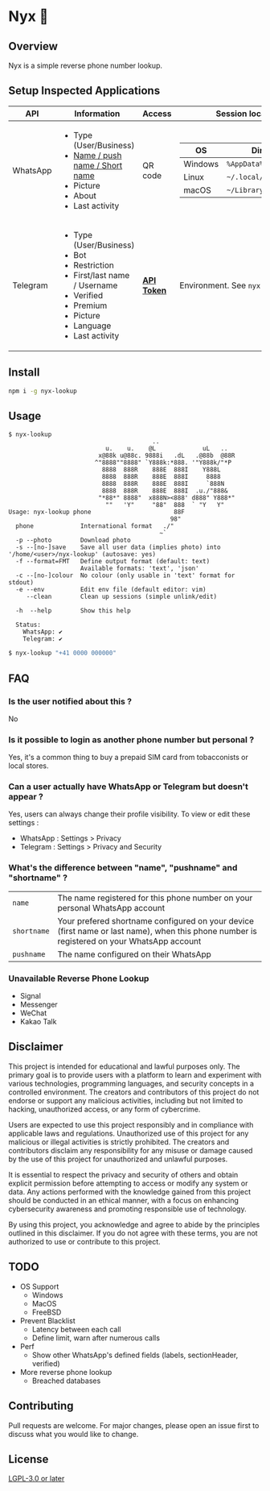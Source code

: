 # Nyx 🌙

## Overview

Nyx is a simple reverse phone number lookup.

## Setup Inspected Applications

| API | Information | Access | Session location |
|-|-|-|-|
| WhatsApp | <ul><li>Type (User/Business)</li><li>[Name / push name / Short name](#whats-the-difference-between-name-pushname-and-shortname-) </li><li>Picture</li><li>About</li><li>Last activity</li></ul> | QR code | <table><thead><tr><th>OS</th><th>Directory</th></tr></thead><tbody><tr><td>Windows</td><td>`%AppData%`</td></tr><tr><td>Linux</td><td>`~/.local/share`</td></tr><tr><td>macOS</td><td>`~/Library/Preferences`</td></tr></tbody></table> |
| Telegram | <ul><li>Type (User/Business)</li><li>Bot</li><li>Restriction</li><li>First/last name / Username</li><li>Verified</li><li>Premium</li><li>Picture</li><li>Language</li><li>Last activity</li></ul> | [**API Token**](https://my.telegram.org/apps) | Environment. See `nyx-lookup -e` |

## Install

```sh
npm i -g nyx-lookup
```

## Usage

```
$ nyx-lookup
                                        ..                      
                           u.    u.    @L             uL   ..   
                         x@88k u@88c. 9888i   .dL   .@88b  @88R 
                        ^"8888""8888" `Y888k:*888. '"Y888k/"*P  
                          8888  888R    888E  888I    Y888L     
                          8888  888R    888E  888I     8888     
                          8888  888R    888E  888I     `888N    
                          8888  888R    888E  888I  .u./"888&   
                         "*88*" 8888"  x888N><888' d888" Y888*" 
                           ""   'Y"     "88"  888  ` "Y   Y"    
Usage: nyx-lookup phone                       88F               
                                             98"                
  phone             International format   ./"                  
                                          ~`
  -p --photo        Download photo
  -s --[no-]save    Save all user data (implies photo) into '/home/<user>/nyx-lookup' (autosave: yes)
  -f --format=FMT   Define output format (default: text)
                    Available formats: 'text', 'json'
  -c --[no-]colour  No colour (only usable in 'text' format for stdout)
  -e --env          Edit env file (default editor: vim)
     --clean        Clean up sessions (simple unlink/edit)

  -h  --help        Show this help
  
  Status:
    WhatsApp: ✔
    Telegram: ✔
```
```sh
$ nyx-lookup "+41 0000 000000"
```

## FAQ

### Is the user notified about this ?
No

### Is it possible to login as another phone number but personal ?
Yes, it's a common thing to buy a prepaid SIM card from tobacconists or local stores.

### Can a user actually have WhatsApp or Telegram but doesn't appear ?
Yes, users can always change their profile visibility. To view or edit these settings :
* WhatsApp : Settings > Privacy
* Telegram : Settings > Privacy and Security

### What's the difference between "name", "pushname" and "shortname" ?
|||
|-|-|
| `name` | The name registered for this phone number on your personal WhatsApp account |
| `shortname` | Your prefered shortname configured on your device (first name or last name), when this phone number is registered on your WhatsApp account |
| `pushname` | The name configured on their WhatsApp |

### Unavailable Reverse Phone Lookup

* Signal
* Messenger
* WeChat
* Kakao Talk

## Disclaimer

This project is intended for educational and lawful purposes only. The primary goal is to provide users with a platform to learn and experiment with various technologies, programming languages, and security concepts in a controlled environment. The creators and contributors of this project do not endorse or support any malicious activities, including but not limited to hacking, unauthorized access, or any form of cybercrime.

Users are expected to use this project responsibly and in compliance with applicable laws and regulations. Unauthorized use of this project for any malicious or illegal activities is strictly prohibited. The creators and contributors disclaim any responsibility for any misuse or damage caused by the use of this project for unauthorized and unlawful purposes.

It is essential to respect the privacy and security of others and obtain explicit permission before attempting to access or modify any system or data. Any actions performed with the knowledge gained from this project should be conducted in an ethical manner, with a focus on enhancing cybersecurity awareness and promoting responsible use of technology.

By using this project, you acknowledge and agree to abide by the principles outlined in this disclaimer. If you do not agree with these terms, you are not authorized to use or contribute to this project.

## TODO

- OS Support
	- Windows
	- MacOS
	- FreeBSD
- Prevent Blacklist
	- Latency between each call
	- Define limit, warn after numerous calls
- Perf
	- Show other WhatsApp's defined fields (labels, sectionHeader, verified)
- More reverse phone lookup
	- Breached databases

## Contributing

Pull requests are welcome. For major changes, please open an issue first
to discuss what you would like to change.

## License

[LGPL-3.0 or later](LICENSE)
